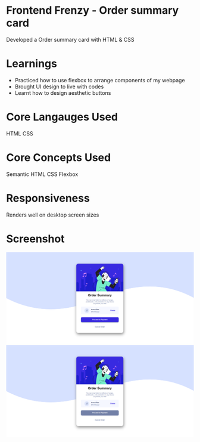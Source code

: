 # Frontend Frenzy - Order summary card
Developed a Order summary card with HTML & CSS

# Learnings
- Practiced how to use flexbox to arrange components of my webpage
- Brought UI design to live with codes 
- Learnt how to design aesthetic buttons

# Core Langauges Used
HTML
CSS

# Core Concepts Used
Semantic HTML
CSS Flexbox

# Responsiveness
Renders well on desktop screen sizes

# Screenshot

![Screenshot of finished design](./screenshot.png)
![Screenshot of active states](./screenshot-active.png)
